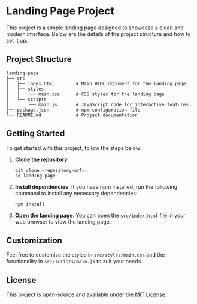 # Landing Page Project

This project is a simple landing page designed to showcase a clean and modern interface. Below are the details of the project structure and how to set it up.

## Project Structure

```
landing-page
├── src
│   ├── index.html        # Main HTML document for the landing page
│   ├── styles
│   │   └── main.css      # CSS styles for the landing page
│   └── scripts
│       └── main.js       # JavaScript code for interactive features
├── package.json          # npm configuration file
└── README.md             # Project documentation
```

## Getting Started

To get started with this project, follow the steps below:

1. **Clone the repository**:
   ```
   git clone <repository-url>
   cd landing-page
   ```

2. **Install dependencies**:
   If you have npm installed, run the following command to install any necessary dependencies:
   ```
   npm install
   ```

3. **Open the landing page**:
   You can open the `src/index.html` file in your web browser to view the landing page.

## Customization

Feel free to customize the styles in `src/styles/main.css` and the functionality in `src/scripts/main.js` to suit your needs.

## License

This project is open-source and available under the [MIT License](LICENSE).